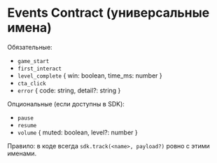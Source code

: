 # Events Contract (универсальные имена)

Обязательные:
- `game_start`
- `first_interact`
- `level_complete` { win: boolean, time_ms: number }
- `cta_click`
- `error` { code: string, detail?: string }

Опциональные (если доступны в SDK):
- `pause`
- `resume`
- `volume` { muted: boolean, level?: number }

Правило: в коде всегда `sdk.track(<name>, payload?)` ровно с этими именами.
